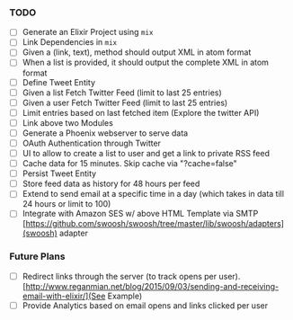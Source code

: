 ### TODO
- [ ] Generate an Elixir Project using `mix`
- [ ] Link Dependencies in `mix`
- [ ] Given a (link, text), method should output XML in atom format
- [ ] When a list is provided, it should output the complete XML in atom format
- [ ] Define Tweet Entity
- [ ] Given a list Fetch Twitter Feed (limit to last 25 entries)
- [ ] Given a user Fetch Twitter Feed (limit to last 25 entries)
- [ ] Limit entries based on last fetched item (Explore the twitter API)
- [ ] Link above two Modules
- [ ] Generate a Phoenix webserver to serve data
- [ ] OAuth Authentication through Twitter
- [ ] UI to allow to create a list to user and get a link to private RSS feed
- [ ] Cache data for 15 minutes. Skip cache via "?cache=false"
- [ ] Persist Tweet Entity
- [ ] Store feed data as history for 48 hours per feed
- [ ] Extend to send email at a specific time in a day (which takes in data till 24 hours or limit to 100)
- [ ] Integrate with Amazon SES w/ above HTML Template via SMTP [https://github.com/swoosh/swoosh/tree/master/lib/swoosh/adapters](swoosh) adapter

### Future Plans
- [ ] Redirect links through the server (to track opens per user). [http://www.reganmian.net/blog/2015/09/03/sending-and-receiving-email-with-elixir/](See Example)
- [ ] Provide Analytics based on email opens and links clicked per user
